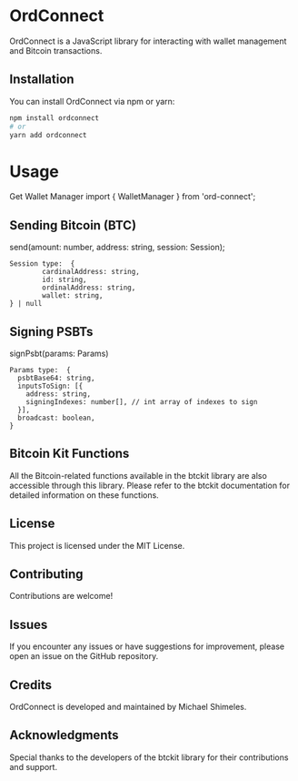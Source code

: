 # OrdConnect

OrdConnect is a JavaScript library for interacting with wallet management and Bitcoin transactions.

## Installation

You can install OrdConnect via npm or yarn:

```bash
npm install ordconnect
# or
yarn add ordconnect
```
# Usage

Get Wallet Manager
import { WalletManager } from 'ord-connect';


## Sending Bitcoin (BTC)
send(amount: number, address: string, session: Session);

```
Session type:  {
        cardinalAddress: string,
        id: string,
        ordinalAddress: string,
        wallet: string,
} | null
```

## Signing PSBTs
signPsbt(params: Params)

```
Params type:  {
  psbtBase64: string,
  inputsToSign: [{
    address: string,
    signingIndexes: number[], // int array of indexes to sign
  }],
  broadcast: boolean,
}
```

## Bitcoin Kit Functions
All the Bitcoin-related functions available in the btckit library are also accessible through this library. Please refer to the btckit documentation for detailed information on these functions.

## License
This project is licensed under the MIT License.

## Contributing
Contributions are welcome!

## Issues
If you encounter any issues or have suggestions for improvement, please open an issue on the GitHub repository.

## Credits
OrdConnect is developed and maintained by Michael Shimeles.

## Acknowledgments
Special thanks to the developers of the btckit library for their contributions and support.